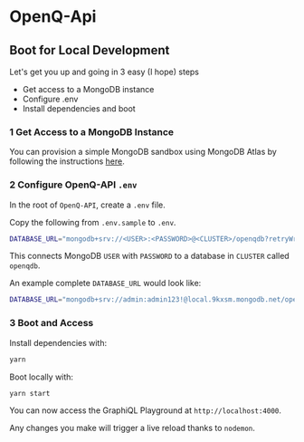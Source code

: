 # OpenQ-Api

## Boot for Local Development

Let's get you up and going in 3 easy (I hope) steps
- Get access to a MongoDB instance
- Configure .env
- Install dependencies and boot

### 1 Get Access to a MongoDB Instance

You can provision a simple MongoDB sandbox using MongoDB Atlas by following the instructions [here](https://www.mongodb.com/docs/atlas/getting-started/).

### 2 Configure OpenQ-API `.env`

In the root of `OpenQ-API`, create a `.env` file.

Copy the following from `.env.sample` to `.env`.

```bash
DATABASE_URL="mongodb+srv://<USER>:<PASSWORD>@<CLUSTER>/openqdb?retryWrites=true&w=majority"
```

This connects MongoDB `USER` with `PASSWORD` to a database in `CLUSTER` called `openqdb`.

An example complete `DATABASE_URL` would look like:

```bash
DATABASE_URL="mongodb+srv://admin:admin123!@local.9kxsm.mongodb.net/openqdb?retryWrites=true&w=majority"
```

### 3 Boot and Access

Install dependencies with:

```bash
yarn
```

Boot locally with:

```bash
yarn start
```

You can now access the GraphiQL Playground at `http://localhost:4000`.

Any changes you make will trigger a live reload thanks to `nodemon`.
